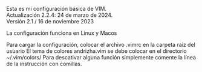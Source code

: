 Esta es mi configuración básica de VIM. </br>
Actualización 2.2.4: 24 de marzo de 2024. </br>
Versión 2.1 / 16 de noviembre 2023  </br>

La configuración funciona en Linux y Macos

Para cargar la configuración, colocar el archivo .vimrc en la carpeta raiz del usuario
El tema de colores andrizha.vim se debe colocar en el directorio ~/.vim/colors/ 
Para descativar alguna función simplemente comente la línea de la instrucción con comillas.

